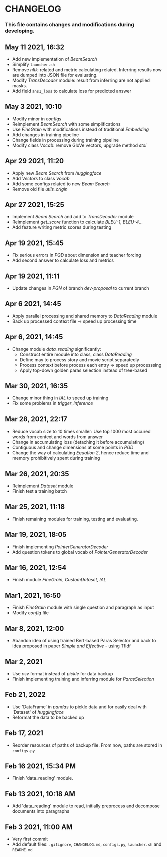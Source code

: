 # CHANGELOG

### This file contains changes and modifications during developing.

## May 11 2021, 16:32
- Add new implementation of *BeamSearch*
- Simplify `launcher.sh`
- Remove *nltk*-related and metric calculating related. Inferring results now are dumped into JSON file for evaluating.
- Modify *TransDecoder* module: result from inferring are not applied masks.
- Add field `ans1_loss` to calculate loss for predicted answer

## May 3 2021, 10:10
- Modify minor in *configs*
- Reimplement *BeamSearch* with some simplifications
- Use *FineGrain* with modifications instead of traditional *Embedding*
- Add changes in training pipeline
- Change fields in processing during training pipeline
- Modify class *Vocab*: remove GloVe vectors, upgrade method *stoi*

## Apr 29 2021, 11:20
- Apply new *Beam Search* from *huggingface*
- Add *Vectors* to class *Vocab*
- Add some configs related to new *Beam Search*
- Remove old file *utils_origin*

## Apr 27 2021, 15:25
- Implement *Beam Search* and add to *TransDecoder* module
- Reimplement *get_score* function to calculate *BLEU-1*, *BLEU-4*...
- Add feature writing metric scores during testing

## Apr 19 2021, 15:45
- Fix serious errors in *PGD* about dimension and teacher forcing
- Add second answer to calculate loss and metrics

## Apr 19 2021, 11:11
- Update changes in *PGN* of branch *dev-proposal* to current branch

## Apr 6 2021, 14:45
- Apply parallel processing and shared memory to *DataReading* module
- Back up processed context file => speed up processing time

## Apr 6, 2021, 14:45
- Change module *data_reading* significantly:
    - Construct entire module into class, class *DataReading*
    - Define may to process story and movie script separatedly
    - Process context before process each entry => speed up processsing
    - Apply top-down golden paras selection instead of tree-based

## Mar 30, 2021, 16:35
- Change minor thing in *IAL* to speed up training
- Fix some problems in *trigger_inference*

## Mar 28, 2021, 22:17
- Reduce vocab size to 10 times smaller: Use top 1000 most occured words from context and words from answer
- Change in accumulating loss (detaching it before accumulating)
- Contiguous and change dimensions at some points in *PGD*
- Change the way of calculating *Equation 2*, hence reduce time and memory prohibitively spent during training

## Mar 26, 2021, 20:35
- Reimplement *Dataset* module
- Finish test a training batch

## Mar 25, 2021, 11:18
- Finish remaining modules for training, testing and evaluating.

## Mar 19, 2021, 18:05
- Finish implementing *PointerGeneratorDecoder*
- Add question tokens to global vocab of *PointerGeneratorDecoder*

## Mar 16, 2021, 12:54
- Finish module *FineGrain*, *CustomDataset*, *IAL*

## Mar1, 2021, 16:50
- Finish *FineGrain* module with single question and paragraph as input
- Modify *config* file

## Mar 8, 2021, 12:00
- Abandon idea of using trained Bert-based Paras Selector and back to idea proposed in paper *Simple and Effective* - using TfIdf

## Mar 2, 2021
- Use *csv* format instead of *pickle* for data backup
- Finish implementing training and inferring module for *ParasSelection*

## Feb 21, 2022
- Use 'DataFrame' in *pandas* to pickle data and for easily deal with 'Dataset' of *huggingface*
- Reformat the data to be backed up

## Feb 17, 2021
- Reorder resources of paths of backup file. From now, paths are stored in `configs.py`

## Feb 16 2021, 15:34 PM
- Finish 'data_reading' module.

## Feb 13 2021, 10:18 AM
- Add 'data_reading' module to read, initially preprocess and decompose documents into paragraphs

## Feb 3 2021, 11:00 AM
- Very first commit
- Add default files: `.gitignore`, `CHANGELOG.md`, `configs.py`, `launcher.sh` and `README.md`